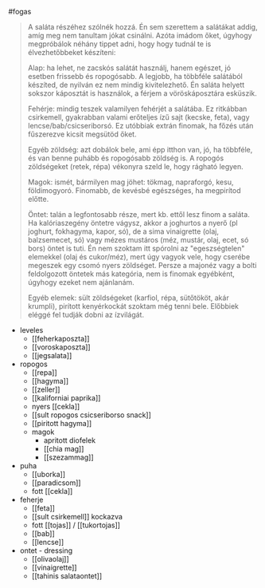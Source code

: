#fogas 
> A saláta részéhez szólnék hozzá. Én sem szerettem a salátákat addig, amíg meg nem tanultam jókat csinálni. Azóta imádom őket, úgyhogy megpróbálok néhány tippet adni, hogy hogy tudnál te is élvezhetőbbeket készíteni:
> 
> Alap: ha lehet, ne zacskós salátát használj, hanem egészet, jó esetben frissebb és ropogósabb. A legjobb, ha többféle salátából készíted, de nyilván ez nem mindig kivitelezhető. Én saláta helyett sokszor káposztát is használok, a férjem a vöröskáposztára esküszik.
> 
> Fehérje: mindig teszek valamilyen fehérjét a salátába. Ez ritkábban csirkemell, gyakrabban valami erőteljes ízű sajt (kecske, feta), vagy lencse/bab/csicseriborsó. Ez utóbbiak extrán finomak, ha főzés után fűszerezve kicsit megsütöd őket.
> 
> Egyéb zöldség: azt dobálok bele, ami épp itthon van, jó, ha többféle, és van benne puhább és ropogósabb zöldség is. A ropogós zöldségeket (retek, répa) vékonyra szeld le, hogy rágható legyen.
> 
> Magok: ismét, bármilyen mag jöhet: tökmag, napraforgó, kesu, földimogyoró. Finomabb, de kevésbé egészséges, ha megpirítod előtte.
> 
> Öntet: talán a legfontosabb része, mert kb. ettől lesz finom a saláta. Ha kalóriaszegény öntetre vágysz, akkor a joghurtos a nyerő (pl joghurt, fokhagyma, kapor, só), de a sima vinaigrette (olaj, balzsemecet, só) vagy mézes mustáros (méz, mustár, olaj, ecet, só bors) öntet is tuti. Én nem szoktam itt spórolni az "egeszségtelen" elemekkel (olaj és cukor/méz), mert úgy vagyok vele, hogy cserébe megeszek egy csomó nyers zöldséget. Persze a majonéz vagy a bolti feldolgozott öntetek más kategória, nem is finomak egyébként, úgyhogy ezeket nem ajánlanám.
> 
> Egyéb elemek: sült zöldségeket (karfiol, répa, sütőtököt, akár krumpli), pirított kenyérkockát szoktam még tenni bele. Előbbiek eléggé fel tudják dobni az ízvilágát.

- leveles
	- [[feherkaposzta]]
	- [[voroskaposzta]]
	- [[jegsalata]]
- ropogos
	- [[repa]]
	- [[hagyma]]
	- [[zeller]]
	- [[kaliforniai paprika]]
	- nyers [[cekla]]
	- [[sult ropogos csicseriborso snack]]
	- [[piritott hagyma]]
	- magok
		- apritott diofelek
		- [[chia mag]]
		- [[szezammag]]
- puha
	- [[uborka]]
	- [[paradicsom]]
	- fott [[cekla]]
- feherje
	- [[feta]]
	- [[sult csirkemell]] kockazva
	- fott [[tojas]] / [[tukortojas]]
	- [[bab]]
	- [[lencse]]
- ontet - dressing
	- [[olivaolaj]]
	- [[vinaigrette]]
	- [[tahinis salataontet]]